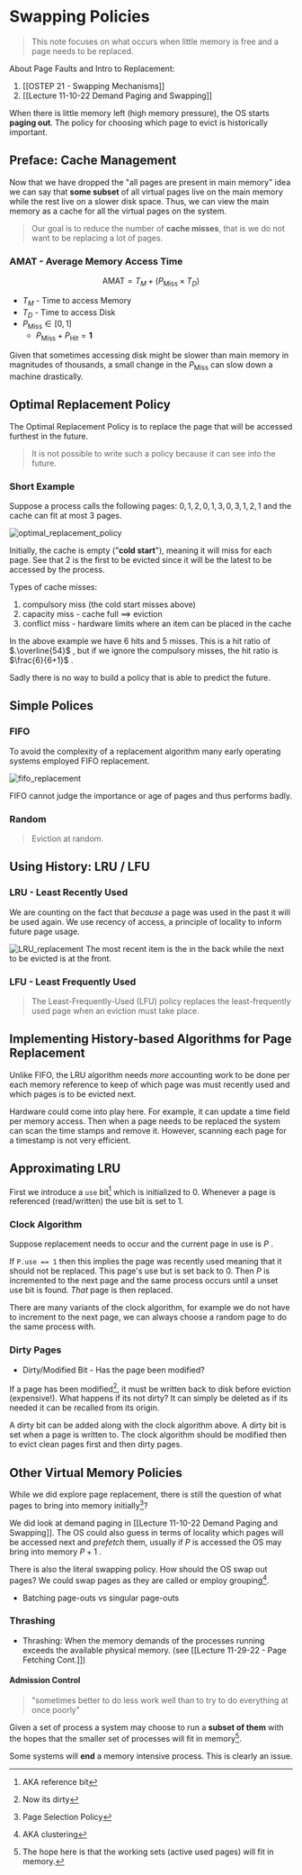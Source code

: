 # Swapping Policies
> This note focuses on what occurs when little memory is free and a page needs to be replaced. 

About Page Faults and Intro to Replacement:
1. [[OSTEP 21 - Swapping Mechanisms]]
2. [[Lecture 11-10-22 Demand Paging and Swapping]]

When there is little memory left (high memory pressure), the OS starts **paging out**. The policy for choosing which page to evict is historically important. 

## Preface: Cache Management
Now that we have dropped the "all pages are present in main memory" idea we can say that **some subset** of all virtual pages live on the main memory while the rest live on a slower disk space. Thus, we can view the main memory as a cache for all the virtual pages on the system. 

> Our goal is to reduce the number of **cache misses**, that is we do not want to be replacing a lot of pages. 

### AMAT - Average Memory Access Time

$$
\text{AMAT} = T_M + (P_{\text{Miss}}\times T_D)
$$

- $T_M$ - Time to access Memory
- $T_D$ - Time to access Disk
- $P_{\text{Miss}} \in [0, 1]$
	- $P_{\text{Miss}} + P_{\text{Hit}} = \mathbf{1}$

Given that sometimes accessing disk might be slower than main memory in magnitudes of thousands, a small change in the $P_{\text{Miss}}$ can slow down a machine drastically.

## Optimal Replacement Policy
The Optimal Replacement Policy is to replace the page that will be accessed furthest in the future. 

> It is not possible to write such a policy because it can see into the future. 

### Short Example

Suppose a process calls the following pages: $0, 1, 2, 0, 1, 3, 0, 3, 1, 2, 1$ and the cache can fit at most 3 pages.

![optimal_replacement_policy](../../../img/optimal_replacement_policy.png)

Initially, the cache is empty ("**cold start**"), meaning it will miss for each page. See that $2$ is the first to be evicted since it will be the latest to be accessed by the process. 

Types of cache misses:
1. compulsory miss (the cold start misses above)
2. capacity miss - cache full $\implies$ eviction
3. conflict miss - hardware limits where an item can be placed in the cache

In the above example we have $6$ hits and $5$ misses. This is a hit ratio of $.\overline{54}$ , but if we ignore the compulsory misses, the hit ratio is $\frac{6}{6+1}$ .

Sadly there is no way to build a policy that is able to predict the future. 

## Simple Polices
### FIFO
To avoid the complexity of a replacement algorithm many early operating systems employed FIFO replacement. 

![fifo_replacement](../../../img/fifo_replacement.png)

FIFO cannot judge the importance or age of pages and thus performs badly. 

### Random
> Eviction at random. 

## Using History: LRU / LFU

### LRU - Least Recently Used

We are counting on the fact that *because* a page was used in the past it will be used again. We use recency of access, a principle of locality to inform future page usage. 

![LRU_replacement](../../../img/LRU_replacement.png)
The most recent item is the in the back while the next to be evicted is at the front. 

### LFU - Least Frequently Used

> The Least-Frequently-Used (LFU) policy replaces the least-frequently used page when an eviction must take place.

## Implementing History-based Algorithms for Page Replacement
Unlike FIFO, the LRU algorithm needs *more* accounting work to be done per each memory reference to keep of which page was must recently used and which pages is to be evicted next.

Hardware could come into play here. For example, it can update a time field per memory access. Then when a page needs to be replaced the system can scan the time stamps and remove it. However, scanning each page for a timestamp is not very efficient. 

## Approximating LRU
First we introduce a `use` bit[^1] which is initialized to 0. Whenever a page is referenced (read/written) the use bit is set to 1. 

### Clock Algorithm
Suppose replacement needs to occur and the current page in use is $P$ .

If `P.use == 1` then this implies the page was recently used meaning that it should not be replaced. This page's use but is set back to 0. Then $P$ is incremented to the next page and the same process occurs until a unset use bit is found. *That* page is then replaced. 

There are many variants of the clock algorithm, for example we do not have to increment to the next page, we can always choose a random page to do the same process with.  

### Dirty Pages
+ Dirty/Modified Bit - Has the page been modified?

If a page has been modified[^2], it must be written back to disk before eviction (expensive!). What happens if its not dirty? It can simply be deleted as if its needed it can be recalled from its origin. 

A dirty bit can be added along with the clock algorithm above. A dirty bit is set when a page is written to. The clock algorithm should be modified then to evict clean pages first and then dirty pages. 

## Other Virtual Memory Policies
While we did explore page replacement, there is still the question of what pages to bring into memory initially[^3]? 

We did look at demand paging in [[Lecture 11-10-22 Demand Paging and Swapping]]. The OS could also guess in terms of locality which pages will be accessed next and *prefetch* them, usually if $P$ is accessed the OS may bring into memory $P+1$ . 

There is also the literal swapping policy. How should the OS swap out pages? We could swap pages as they are called or employ grouping[^4]. 
+ Batching page-outs vs singular page-outs

### Thrashing
+ Thrashing: When the memory demands of the processes running exceeds the available physical memory. (see [[Lecture 11-29-22 - Page Fetching Cont.]])

#### Admission Control
> "sometimes better to do less work well than to try to do everything at once poorly"

Given a set of process a system may choose to run a **subset of them** with the hopes that the smaller set of processes will fit in memory[^5]. 

Some systems will **end** a memory intensive process. This is clearly an issue. 


[^1]: AKA reference bit
[^2]: Now its dirty
[^3]: Page Selection Policy
[^4]: AKA clustering
[^5]: The hope here is that the working sets (active used pages) will fit in memory. 

